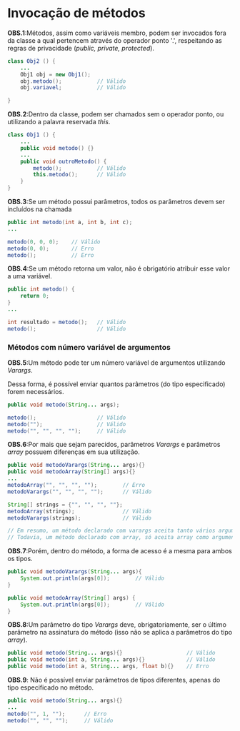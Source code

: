 # Invocação de métodos

**OBS.1**:Métodos, assim como variáveis membro, podem ser invocados fora da classe a qual pertencem através do operador ponto '.', respeitando as regras de privacidade (*public, private, protected*).
~~~java
class Obj2 () {
    ...
    Obj1 obj = new Obj1();
    obj.metodo();           // Válido
    obj.variavel;           // Válido

}
~~~

**OBS.2**:Dentro da classe, podem ser chamados sem o operador ponto, ou utilizando a palavra reservada *this*.
~~~java
class Obj1 () {
    ...
    public void metodo() {}
    ...
    public void outroMetodo() {
        metodo();           // Válido
        this.metodo();      // Válido
    }
}
~~~

**OBS.3**:Se um método possui parâmetros, todos os parâmetros devem ser incluídos na chamada
~~~java
public int metodo(int a, int b, int c);
...

metodo(0, 0, 0);    // Válido
metodo(0, 0);       // Erro
metodo();           // Erro
~~~

**OBS.4**:Se um método retorna um valor, não é obrigatório atribuir esse valor a uma variável.
~~~java
public int metodo() { 
    return 0;
}
...

int resultado = metodo();   // Válido
metodo();                   // Válido
~~~

### Métodos com número variável de argumentos

**OBS.5**:Um método pode ter um número variável de argumentos utilizando *Varargs*.

Dessa forma, é possível enviar quantos parâmetros (do tipo especificado) forem necessários. 
~~~java 
public void metodo(String... args);

metodo();                   // Válido
metodo("");                 // Válido
metodo("", "", "", "");     // Válido
~~~

**OBS.6**:Por mais que sejam parecidos, parâmetros *Varargs* e parâmetros *array* possuem diferenças em sua utilização.
~~~java 
public void metodoVarargs(String... args){}
public void metodoArray(String[] args){}
...
metodoArray("", "", "", "");        // Erro
metodoVarargs("", "", "", "");      // Válido

String[] strings = {"", "", "", ""};
metodoArray(strings);               // Válido
metodoVarargs(strings);             // Válido

// Em resumo, um método declarado com varargs aceita tanto vários argumentos como um array do tipo especificado
// Todavia, um método declarado com array, só aceita array como argumento 
~~~

**OBS.7**:Porém, dentro do método, a forma de acesso é a mesma para ambos os tipos.
~~~java
public void metodoVarargs(String... args){
    System.out.println(args[0]);        // Válido
}

public void metodoArray(String[] args) {
    System.out.println(args[0]);        // Válido
}
~~~

**OBS.8**:Um parâmetro do tipo *Varargs* deve, obrigatoriamente, ser o último parâmetro na assinatura do método (isso não se aplica a parâmetros do tipo *array*).
~~~java
public void metodo(String... args){}                    // Válido
public void metodo(int a, String... args){}             // Válido
public void metodo(int a, String... args, float b){}    // Erro
~~~

**OBS.9**: Não é possível enviar parâmetros de tipos diferentes, apenas do tipo especificado no método.
~~~java
public void metodo(String... args){}                    
...
metodo("", 1, "");      // Erro
metodo("", "", "");     // Válido
~~~
